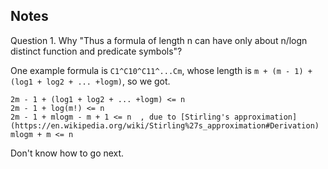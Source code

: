 ## Notes
Question 1. Why "Thus a formula of length n can have only about n/logn distinct function and predicate symbols"?

One example formula is `C1^C10^C11^...Cm`, whose length is `m + (m - 1) + (log1 + log2 + ... +logm)`, so we got.

```
2m - 1 + (log1 + log2 + ... +logm) <= n
2m - 1 + log(m!) <= n
2m - 1 + mlogm - m + 1 <= n  , due to [Stirling's approximation](https://en.wikipedia.org/wiki/Stirling%27s_approximation#Derivation)
mlogm + m <= n
```
Don't know how to go next.
